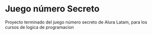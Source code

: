 <h1>Juego número Secreto</h1>

<p>Proyecto terminado del juego número secreto de Alura Latam, para los cursos de logica de programacion</p>
